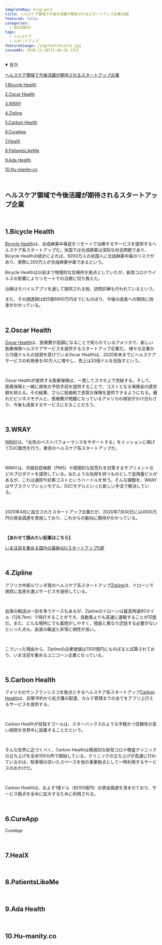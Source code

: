 ```yaml
---
templateKey: blog-post
title: ヘルスケア領域で今後の活躍が期待されるスタートアップ企業10選
featured: false
categories:
  - BUSINESS
tags:
  - ヘルスケア
  - スタートアップ
featuredimage: /img/healthcare1.jpg
issuedAt: 2020-12-28T15:40:58.315Z
---
```

<details open><summary>目次</summary>

[ヘルスケア領域で今後活躍が期待されるスタートアップ企業](#000)

[1.Bicycle Health](#001)

[2.Oscar Health](#002)

[3.WRAY](#003)

[4.Zipline](#004)

[5.Carbon Health](#005)

[6.CureApp](#006)

[7.HealX](#007)

[8.PatientsLikeMe](#008)

[9.Ada Health](#009)

[10.Hu-manity.co](#010)

</details>

<br>

<div id="000">

## ヘルスケア領域で今後活躍が期待されるスタートアップ企業

</div>

<br>

<div id="001">

## 1.Bicycle Health

[Bicycle Health](https://www.bicyclehealth.com/)は、合成麻薬中毒症をリモートで治療するサービスを提供するヘルスケア系スタートアップだ。米国では合成麻薬は深刻な社会問題であり、Bicycle Healthの統計によれば、9200万人の米国人に合成麻薬中毒のリスクがあり、実際に200万人が合成麻薬中毒であるという。

Bicycle Healthは以前まで物理的な診療所を拠点としていたが、新型コロナウイルスの影響によりリモートでの治療に切り換えた。

治療はモバイルアプリを通して提供される他、訪問診療も行われているという。

また、その調達額は約5億6900万円までにものぼり、今後の成長への期待に拍車がかかっている。


</div>

<br>

<div id="002">

## 2.Oscar Health

[Oscar Health](https://www.hioscar.com/)は、医療費が高額になることで知られているアメリカで、新しい医療保険ヘルスケアサービスを提供するスタートアップ企業だ。
様々な企業から13億ドルもの投資を受けているOscar Healthは、2020年末までにヘルスケアサービスの利用者を40万人に増やし、売上は20億ドルを目指すという。

<br>

Oscar Healthが提供する医療保険は、一貫してスマホ上で完結する。そして、医療保険と一緒に病気の予防手段を提供することで、コストとなる保険金の請求額を抑える。その結果、さらに低価格で良質な保険を提供できるようになる。優れたビジネスモデルと、医療費が問題になっているアメリカの現状がかけ合わさり、今後も成長するサービスになることだろう。

</div>

<br>

<div id="003">

## 3.WRAY

[WRAY](https://wray.jp/)は、「女性のベストパフォーマンスをサポートする」をミッションに掲げてD2C販売を行う、東京のヘルスケア系スタートアップだ。

<br>

WRAYは、月経前症候群（PMS）や周期的な肌荒れを対策するサプリメントなどのプロダクトを提供している。似たような効用を持つものとして低用量ピルがあるが、これは通院や診察コストというハードルを伴う。そんな課題を、WRAYはサブスクリプションモデル、D2Cモデルといった新しい手法で解決している。

<br>

2020年4月に設立されたスタートアップ企業だが、2020年7月30日には4500万円の資金調達を実施しており、これからの動向に期待がかかっている。

<br>

**【あわせて読みたい記事はこちら】**

[いま注目を集める国内の最新d2cスタートアップ5選](https://syfylab.tokyo/articles/%E3%81%84%E3%81%BE%E6%B3%A8%E7%9B%AE%E3%82%92%E9%9B%86%E3%82%81%E3%82%8B%E5%9B%BD%E5%86%85%E3%81%AE%E6%9C%80%E6%96%B0d2c%E3%82%B9%E3%82%BF%E3%83%BC%E3%83%88%E3%82%A2%E3%83%83%E3%83%975%E9%81%B8/)



</div>

<br>

<div id="004">

## 4.Zipline

アフリカ中部ルワンダ発のヘルスケア系スタートアップ[Zipline](https://flyzipline.com/)は、ドローンで病院に血液を運ぶサービスを提供している。

<br>

血液の輸送は一刻を争うケースもあるが、Ziplineのドローンは最高時速80マイル（128.7km）で飛行することができ、自動車よりも高速に運搬することが可能だ。また、どんな場所にでも着陸がしやすく、陸路と異なり迂回する必要がないといった点も、血液の輸送と非常に相性が良い。

<br>

こういった理由から、Ziplineの企業価値は1300億円にものぼると試算されており、いま注目を集めるユニコーン企業となっている。


</div>

<br>

<div id="005">

## 5.Carbon Health

アメリカのサンフランシスコを拠点とするヘルスケア系スタートアップ[Carbon Health](https://carbonhealth.com/)は、診察予約から処方箋の配達、カルテ管理までの全てをアプリ上行えるサービスを提供する。

<br>

Carbon Healthが目指すゴールは、スターバックスのような手軽かつ信頼性の高い病院を世界中に設置することだという。

<br>

そんな世界に近づくべく、Carbon Healthは簡易的な新型コロナ検査クリニックの立ち上げを全米100カ所で開始している。クリニックの立ち上げが高速に行わているのは、駐車場の空いたスペースを他の事業拠点として一時利用するサービスのおかげだ。

<br>

Carbon Healthは、およそ1億ドル（約105億円）の資金調達を済ませており、サービス拠点を全米に拡大するために利用される。


</div>

<br>

<div id="006">

## 6.CureApp

CureApp

</div>

<br>

<div id="007">

## 7.HealX

</div>

<br>

<div id="008">

## 8.PatientsLikeMe

</div>

<br>

<div id="009">

## 9.Ada Health

</div>

<br>

<div id="010">

## 10.Hu-manity.co

</div>
